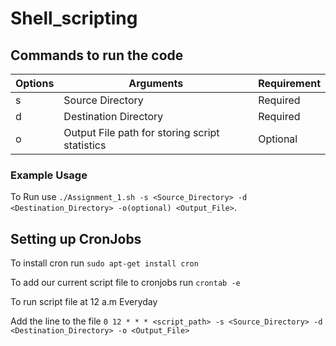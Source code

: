 # Shell_scripting
## Commands to run the code

| Options | Arguments | Requirement |
| -------- | -------- | -------- |
| s | Source Directory | Required |
| d | Destination Directory | Required |
| o | Output File path for storing script statistics | Optional |

### Example Usage

To Run use `./Assignment_1.sh -s <Source_Directory> -d <Destination_Directory> -o(optional) <Output_File>`.

## Setting up CronJobs

To install cron run `sudo apt-get install cron`

To add our current script file to cronjobs run `crontab -e`

To run script file at 12 a.m Everyday

Add the line to the file `0 12 * * * <script_path> -s <Source_Directory> -d <Destination_Directory> -o <Output_File>`

